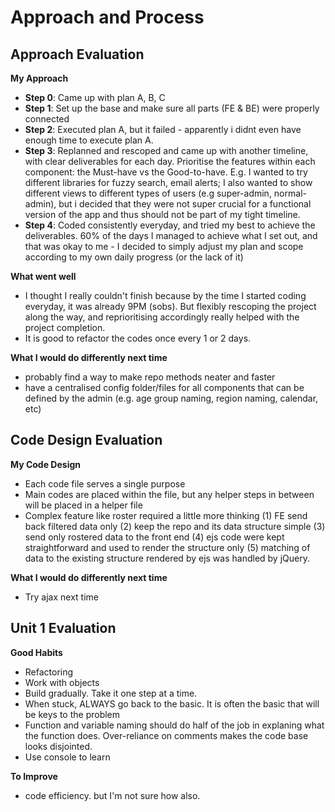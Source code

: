 # Approach and Process

## Approach Evaluation

**My Approach**
- **Step 0**: Came up with plan A, B, C
- **Step 1**: Set up the base and make sure all parts (FE & BE) were properly connected
- **Step 2**: Executed plan A, but it failed - apparently i didnt even have enough time to execute plan A.
- **Step 3**: Replanned and rescoped and came up with another timeline, with clear deliverables for each day. Prioritise the features within each component: the Must-have vs the Good-to-have. E.g. I wanted to try different libraries for fuzzy search, email alerts; I also wanted to show different views to different types of users (e.g super-admin, normal-admin), but i decided that they were not super crucial for a functional version of the app and thus should not be part of my tight timeline.
- **Step 4**: Coded consistently everyday, and tried my best to achieve the deliverables. 60% of the days I managed to achieve what I set out, and that was okay to me - I decided to simply adjust my  plan and scope according to my own daily progress (or the lack of it)

**What went well**
- I thought I really couldn't finish because by the time I started coding everyday, it was already 9PM (sobs). But flexibly rescoping the project along the way, and reprioritising accordingly really helped with the project completion. 
- It is good to refactor the codes once every 1 or 2 days.

**What I would do differently next time**
- probably find a way to make repo methods neater and faster
- have a centralised config folder/files for all components that can be defined by the admin (e.g. age group naming, region naming, calendar, etc)


## Code Design Evaluation

**My Code Design**
- Each code file serves a single purpose
- Main codes are placed within the file, but any helper steps in between will be placed in a helper file
- Complex feature like roster required a little more thinking (1) FE send back filtered data only (2) keep the repo and its data structure simple (3) send only rostered data to the front end (4) ejs code were kept straightforward and used to render the structure only (5) matching of data to the existing structure rendered by ejs was handled by jQuery.

**What I would do differently next time**
- Try ajax next time


## Unit 1 Evaluation

**Good Habits**
- Refactoring
- Work with objects
- Build gradually. Take it one step at a time. 
- When stuck, ALWAYS go back to the basic. It is often the basic that will be keys to the problem
- Function and variable naming should do half of the job in explaning what the function does. Over-reliance on comments makes the code base looks disjointed.
- Use console to learn

**To Improve**
- code efficiency. but I'm not sure how also.
